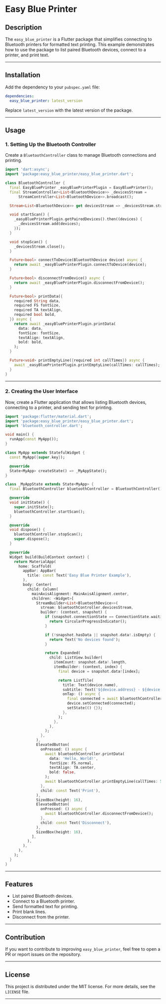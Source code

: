 # Easy Blue Printer

## Description
The `easy_blue_printer` is a Flutter package that simplifies connecting to Bluetooth printers for formatted text printing. This example demonstrates how to use the package to list paired Bluetooth devices, connect to a printer, and print text.

---

## Installation
Add the dependency to your `pubspec.yaml` file:

```yaml
dependencies:
  easy_blue_printer: latest_version
```

Replace `latest_version` with the latest version of the package.

---

## Usage

### 1. Setting Up the Bluetooth Controller
Create a `BluetoothController` class to manage Bluetooth connections and printing.

```dart
import 'dart:async';
import 'package:easy_blue_printer/easy_blue_printer.dart';

class BluetoothController {
  final EasyBluePrinter _easyBluePrinterPlugin = EasyBluePrinter();
  final StreamController<List<BluetoothDevice>> _devicesStream =
      StreamController<List<BluetoothDevice>>.broadcast();

  Stream<List<BluetoothDevice>> get devicesStream => _devicesStream.stream;

  void startScan() {
    _easyBluePrinterPlugin.getPairedDevices().then((devices) {
      _devicesStream.add(devices);
    });
  }

  void stopScan() {
    _devicesStream.close();
  }

  Future<bool> connectToDevice(BluetoothDevice device) async {
    return await _easyBluePrinterPlugin.connectToDevice(device);
  }

  Future<bool> disconnectFromDevice() async {
    return await _easyBluePrinterPlugin.disconnectFromDevice();
  }

  Future<bool> printData({
    required String data,
    required FS fontSize,
    required TA textAlign,
    required bool bold,
  }) async {
    return await _easyBluePrinterPlugin.printData(
      data: data,
      fontSize: fontSize,
      textAlign: textAlign,
      bold: bold,
    );
  }

  Future<void> printEmptyLine({required int callTimes}) async {
    await _easyBluePrinterPlugin.printEmptyLine(callTimes: callTimes);
  }
}
```

---

### 2. Creating the User Interface
Now, create a Flutter application that allows listing Bluetooth devices, connecting to a printer, and sending text for printing.

```dart
import 'package:flutter/material.dart';
import 'package:easy_blue_printer/easy_blue_printer.dart';
import 'bluetooth_controller.dart';

void main() {
  runApp(const MyApp());
}

class MyApp extends StatefulWidget {
  const MyApp({super.key});

  @override
  State<MyApp> createState() => _MyAppState();
}

class _MyAppState extends State<MyApp> {
  final BluetoothController bluetoothController = BluetoothController();

  @override
  void initState() {
    super.initState();
    bluetoothController.startScan();
  }

  @override
  void dispose() {
    bluetoothController.stopScan();
    super.dispose();
  }

  @override
  Widget build(BuildContext context) {
    return MaterialApp(
      home: Scaffold(
        appBar: AppBar(
          title: const Text('Easy Blue Printer Example'),
        ),
        body: Center(
          child: Column(
            mainAxisAlignment: MainAxisAlignment.center,
            children: <Widget>[
              StreamBuilder<List<BluetoothDevice>>(
                stream: bluetoothController.devicesStream,
                builder: (context, snapshot) {
                  if (snapshot.connectionState == ConnectionState.waiting) {
                    return CircularProgressIndicator();
                  }

                  if (!snapshot.hasData || snapshot.data!.isEmpty) {
                    return Text('No devices found');
                  }

                  return Expanded(
                    child: ListView.builder(
                      itemCount: snapshot.data!.length,
                      itemBuilder: (context, index) {
                        final device = snapshot.data![index];

                        return ListTile(
                          title: Text(device.name),
                          subtitle: Text('${device.address} - ${device.connected}'),
                          onTap: () async {
                            final connected = await bluetoothController.connectToDevice(device);
                            device.setConnected(connected);
                            setState(() {});
                          },
                        );
                      },
                    ),
                  );
                },
              ),
              ElevatedButton(
                onPressed: () async {
                  await bluetoothController.printData(
                    data: 'Hello, World!',
                    fontSize: FS.normal,
                    textAlign: TA.center,
                    bold: false,
                  );
                  await bluetoothController.printEmptyLine(callTimes: 5);
                },
                child: const Text('Print'),
              ),
              SizedBox(height: 16),
              ElevatedButton(
                onPressed: () async {
                  await bluetoothController.disconnectFromDevice();
                },
                child: const Text('Disconnect'),
              ),
              SizedBox(height: 16),
            ],
          ),
        ),
      ),
    );
  }
}
```

---

## Features
- List paired Bluetooth devices.
- Connect to a Bluetooth printer.
- Send formatted text for printing.
- Print blank lines.
- Disconnect from the printer.

---

## Contribution
If you want to contribute to improving `easy_blue_printer`, feel free to open a PR or report issues on the repository.

---

## License
This project is distributed under the MIT license. For more details, see the `LICENSE` file.

---